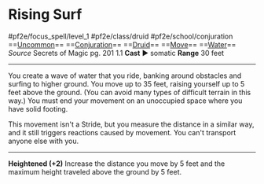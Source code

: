 # Rising Surf
#pf2e/focus_spell/level_1 #pf2e/class/druid #pf2e/school/conjuration 
==[Uncommon](rules/traits/uncommon.md)== ==[Conjuration](rules/traits/conjuration.md)== ==[Druid](rules/traits/druid.md)== ==[Move](rules/traits/move.md)== ==[Water](rules/traits/water.md)==
*Source* Secrets of Magic pg. 201 1.1
**Cast** ► somatic
**Range** 30 feet

---
You create a wave of water that you ride, banking around obstacles and surfing to higher ground. You move up to 35 feet, raising yourself up to 5 feet above the ground. (You can avoid many types of difficult terrain in this way.) You must end your movement on an unoccupied space where you have solid footing.

This movement isn't a Stride, but you measure the distance in a similar way, and it still triggers reactions caused by movement. You can't transport anyone else with you.

<hr>

**Heightened (+2)** Increase the distance you move by 5 feet and the maximum height traveled above the ground by 5 feet.